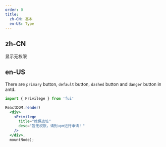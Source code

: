 ```yaml
---
order: 0
title:
  zh-CN: 基本
  en-US: Type
---
```


## zh-CN

显示无权限

## en-US

There are `primary` button, `default` button, `dashed` button and `danger` button in antd.

````jsx
import { Privilege } from 'fui'

ReactDOM.render(
  <div>
    <Privilege
      title="维保选址"
      desc="暂无权限，请到upm进行申请！"
    />
  </div>,
  mountNode);
````
